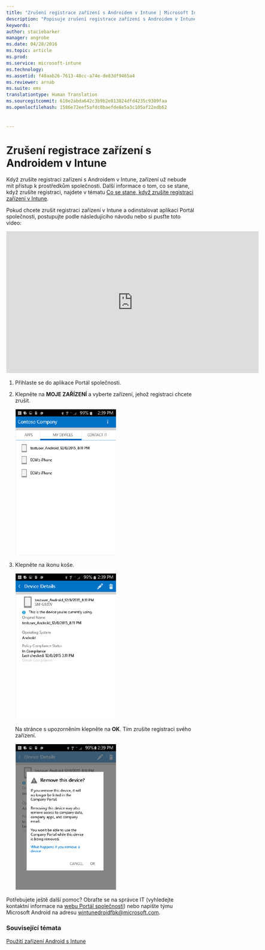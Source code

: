 ```yaml
---
title: "Zrušení registrace zařízení s Androidem v Intune | Microsoft Intune"
description: "Popisuje zrušení registrace zařízení s Androidem v Intune."
keywords: 
author: staciebarker
manager: angrobe
ms.date: 04/28/2016
ms.topic: article
ms.prod: 
ms.service: microsoft-intune
ms.technology: 
ms.assetid: f40aab26-7613-48cc-a74e-de83df9465a4
ms.reviewer: arnab
ms.suite: ems
translationtype: Human Translation
ms.sourcegitcommit: 618e2abda642c3b9b2e813824dfd4235c9309faa
ms.openlocfilehash: 1586e72eef5afdc0baefde8e5a3c105af22edb62


---
```



# Zrušení registrace zařízení s Androidem v Intune

Když zrušíte registraci zařízení s Androidem v Intune, zařízení už nebude mít přístup k prostředkům společnosti.  Další informace o tom, co se stane, když zrušíte registraci, najdete v tématu [Co se stane, když zrušíte registraci zařízení v Intune](what-happens-if-you-unenroll-your-device-from-intune-android.md).

Pokud chcete zrušit registraci zařízení v Intune a odinstalovat aplikaci Portál společnosti, postupujte podle následujícího návodu nebo si pusťte toto video:

<iframe width="675" height="379" src="https://www.youtube.com/embed/K-Vi7lNfaMk" frameborder="0" allowfullscreen></iframe>

1.  Přihlaste se do aplikace Portál společnosti.

2.  Klepněte na **MOJE ZAŘÍZENÍ** a vyberte zařízení, jehož registraci chcete zrušit.

    ![android-company-portal-unenroll-choose-device](./media/andr-1-my-devices-choose.png)

3.  Klepněte na ikonu koše.

    ![android-company-portal-unenroll-tap-trash](./media/andr-2-tap-trashcan.png)

    Na stránce s upozorněním klepněte na **OK**. Tím zrušíte registraci svého zařízení.

    ![android-company-portal-unenroll-warning](./media/andr-3-warning-about-remove.png)

Potřebujete ještě další pomoc? Obraťte se na správce IT (vyhledejte kontaktní informace na [webu Portál společnosti](http://portal.manage.microsoft.com)) nebo napište týmu Microsoft Android na adresu wintunedroidfbk@microsoft.com.


### Související témata
[Použití zařízení Android s Intune](using-your-android-device-with-intune.md)



<!--HONumber=Jul16_HO4-->


